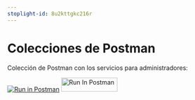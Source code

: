 ```yaml
---
stoplight-id: 8u2kttgkc216r
---
```


# Colecciones de Postman

Colección de Postman con los servicios para administradores:

[![Run in Postman](https://run.pstmn.io/button.svg)](https://app.getpostman.com/run-collection/36846959-8bab9f99-4c90-46b2-b3ae-11171d754fad?action=collection%2Ffork&collection-url=entityId%3D36846959-8bab9f99-4c90-46b2-b3ae-11171d754fad%26entityType%3Dcollection%26workspaceId%3D116e6451-e54c-465a-b2c0-76ea777d05ae)
[<img src="https://run.pstmn.io/button.svg" alt="Run In Postman" style="width: 128px; height: 32px;">](https://god.gw.postman.com/run-collection/7789768-9bb77b53-2b70-430b-99d9-1acb8e083f82?action=collection%2Ffork&source=rip_markdown&collection-url=entityId%3D7789768-9bb77b53-2b70-430b-99d9-1acb8e083f82%26entityType%3Dcollection%26workspaceId%3Da9a9a916-335f-425c-887c-b6842cfe3074)
